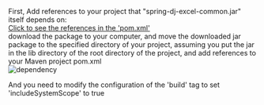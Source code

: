 First, Add references to your project that "spring-dj-excel-common.jar" itself depends on:<br>
[Click to see the references in the 'pom.xml'](/pom.xml)
<br>
download the package to your computer, and move the downloaded jar package to the specified directory of your project, assuming you put the jar in the lib directory of the root directory of the project, and add references to your Maven project pom.xml<br>
![dependency](https://github.com/daijiu77/spring-dj-excel-common.jar/assets/52983756/5c28dd41-46c0-4c85-ae62-72ce5b40a6d0)

And you need to modify the configuration of the 'build' tag to set 'includeSystemScope' to true
